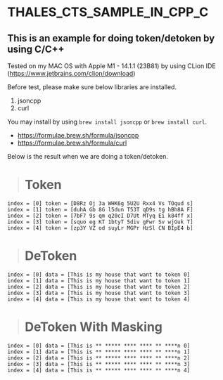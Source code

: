 # THALES_CTS_SAMPLE_IN_CPP_C

## This is an example for doing token/detoken by using C/C++

Tested on my MAC OS with Apple M1 - 14.1.1 (23B81) by using CLion IDE (https://www.jetbrains.com/clion/download)

Before test, please make sure below libraries are installed.

1. jsoncpp
2. curl

You may install by using `brew install jsoncpp` or `brew install curl`.
- https://formulae.brew.sh/formula/jsoncpp
- https://formulae.brew.sh/formula/curl

Below is the result when we are doing a token/detoken.

> # Token

```
index = [0] token = [D8Rz Oj 3a WHK6g 5U2U Rxx4 Vs TOqud s] 
index = [1] token = [duhA Gb 8G l5dun T53T qD9s tg hBh8A F] 
index = [2] token = [7bF7 9s qm q20cI D7Ut MTyq Ei k84ff x] 
index = [3] token = [squo eg KT 1btyT 5div gFwr Sv wjGuk T] 
index = [4] token = [zp3Y VZ od suyLr MGPr HzSl CN BIpE4 b] 
```

> # DeToken
```
index = [0] data = [This is my house that want to token 0] 
index = [1] data = [This is my house that want to token 1] 
index = [2] data = [This is my house that want to token 2] 
index = [3] data = [This is my house that want to token 3] 
index = [4] data = [This is my house that want to token 4] 
```

> # DeToken With Masking 
```
index = [0] data = [This is ** ***** **** **** ** ****n 0] 
index = [1] data = [This is ** ***** **** **** ** ****n 1] 
index = [2] data = [This is ** ***** **** **** ** ****n 2] 
index = [3] data = [This is ** ***** **** **** ** ****n 3] 
index = [4] data = [This is ** ***** **** **** ** ****n 4] 
```
